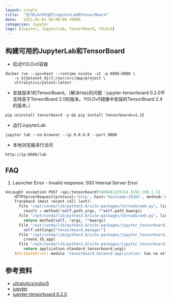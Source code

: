 ```yaml
---
layout: single
title:  "在YOLOv5中运行JupyterLab和TensorBoard"
date:   2021-01-01 00:00:00 +0800
categories: Jupyter
tags: [Jupyter, JupyterLab, TensorBoard, YOLOv5]
---
```


## 构建可用的JupyterLab和TensorBoard
* 启动YOLOv5容器
```shell
docker run --ipc=host --runtime nvidia -it -p 8888:8888 \
    -v ${dataset_dir}:/usr/src/app/project \
    ultralytics/yolov5:latest
```

* 安装版本1的TensorBoard。（解决```FAQ1```的问题：jupyter-tensorboard 0.2.0不支持高于TensorBoard 2.0的版本。YOLOv5镜像中安装的TensorBoard 2.4的版本。）
```shell
pip uninstall tensorboard -y && pip install tensorboard==1.15
```

* 运行JupyterLab
```shell
jupyter lab --no-browser --ip 0.0.0.0 --port 8888
```

* 本地浏览器进行访问
```txt
http://ip:8888/lab
```

## FAQ
1. Launcher Error - Invalid response: 500 Internal Server Error
```py
Uncaught exception POST /api/tensorboard?1609481325314 (192.168.1.1)
    HTTPServerRequest(protocol='http', host='hostname:20101', method='POST', uri='/api/tensorboard?1609481325314', version='HTTP/1.1', remote_ip='192.168.1.1')
    Traceback (most recent call last):
      File "/opt/conda/lib/python3.8/site-packages/tornado/web.py", line 1702, in _execute
        result = method(*self.path_args, **self.path_kwargs)
      File "/opt/conda/lib/python3.8/site-packages/tornado/web.py", line 3173, in wrapper
        return method(self, *args, **kwargs)
      File "/opt/conda/lib/python3.8/site-packages/jupyter_tensorboard/api_handlers.py", line 39, in post
        self.settings["tensorboard_manager"]
      File "/opt/conda/lib/python3.8/site-packages/jupyter_tensorboard/tensorboard_manager.py", line 219, in new_instance
        create_tb_app(
      File "/opt/conda/lib/python3.8/site-packages/jupyter_tensorboard/tensorboard_manager.py", line 44, in create_tb_app
        return application.standard_tensorboard_wsgi(
    AttributeError: module 'tensorboard.backend.application' has no attribute 'standard_tensorboard_wsgi'
```

## 参考资料
* [ultralytics/yolov5](https://hub.docker.com/r/ultralytics/yolov5)
* [jupyter](https://jupyter.org)
* [jupyter-tensorboard 0.2.0](https://pypi.org/project/jupyter-tensorboard/)
